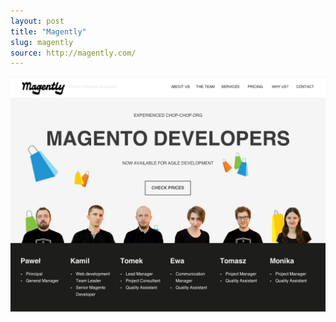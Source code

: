 ```yaml
--- 
layout: post 
title: "Magently"
slug: magently
source: http://magently.com/
--- 
```


<img src="/screenshots/magently.jpg">
